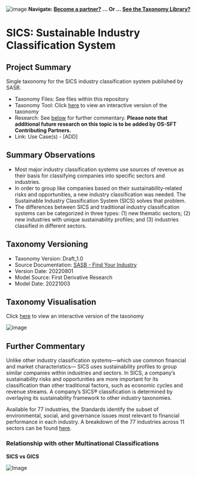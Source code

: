 ![image](https://user-images.githubusercontent.com/112073913/188821900-0c411acf-fbdd-4163-adc9-3ba4e2be78df.png)
**Navigate: [Become a partner?](https://github.com/OS-SFT/06-COLLABORATORS-PARTNERS)**
**... Or ... [See the Taxonomy Library?](https://github.com/orgs/OS-SFT/projects/2)**

# SICS: Sustainable Industry Classification System

## Project Summary

Single taxonomy for the SICS industry classification system published by SASB.
- Taxonomy Files: See files within this repository
- Taxonomy Tool: Click [here](https://os-sft.solidatus.com/viewer/share/ErWrLSM6SXtrucC7v4J0qtSpS5nLuvcs) to view an interactive version of the taxonomy
- Research: See [below](https://github.com/OS-SFT/Taxonomy-Mappings-Library/tree/main/Industry%20Classification%20Taxonomies/SICS#further-commentary) for further commentary. **Please note that additional future research on this topic is to be added by OS-SFT Contributing Partners.**
- Link: Use Case(s) - [ADD]

## Summary Observations

- Most major industry classification systems use sources of revenue as their basis for classifying companies into specific sectors and industries. 
- In order to group like companies based on their sustainability-related risks and opportunities, a new industry classification was needed. The Sustainable Industry Classification System (SICS) solves that problem. 
- The differences between SICS and traditional industry classification systems can be categorized in three types: (1) new thematic sectors; (2) new industries with unique sustainability profiles; and (3) industries classified in different sectors.

## Taxonomy Versioning
- Taxonomy Version: Draft_1.0
- Source Documentation: [SASB - Find Your Industry](https://www.sasb.org/find-your-industry/)
- Version Date: 20220801
- Model Source: First Derivative Research
- Model Date: 20221003

## Taxonomy Visualisation 

Click [here](https://os-sft.solidatus.com/viewer/share/ErWrLSM6SXtrucC7v4J0qtSpS5nLuvcs) to view an interactive version of the taxonomy

![image](https://github.com/OS-SFT/Taxonomy-Mappings-Library/assets/112079442/97764d40-0b54-47cf-a4fb-15152a0b1cef)

## Further Commentary

Unlike other industry classification systems—which use common financial and market characteristics— SICS uses sustainability profiles to group similar companies within industries and sectors. In SICS, a company’s sustainability risks and opportunities are more important for its classification than other traditional factors, such as economic cycles and revenue streams. A company’s SICS® classification is determined by overlaying its sustainability framework to other industry taxonomies.

Available for 77 industries, the Standards identify the subset of environmental, social, and governance issues most relevant to financial performance in each industry. A breakdown of the 77 industries across 11 sectors can be found [here](https://www.sasb.org/wp-content/uploads/2018/11/SICS-Industry-List.pdf).

### Relationship with other Multinational Classifications 

**SICS vs GICS**

![Image](https://user-images.githubusercontent.com/113118809/190449166-b00554d9-053f-4c23-b65a-4ae3dbcc9539.png)
